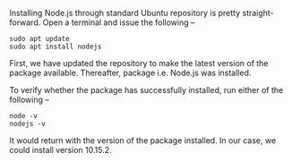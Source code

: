 Installing Node.js through standard Ubuntu repository is pretty straight-forward. Open a terminal and issue the following –

```
sudo apt update
sudo apt install nodejs
```

First, we have updated the repository to make the latest version of the package available. Thereafter, package i.e. Node.js was installed.

To verify whether the package has successfully installed, run either of the following –

```
node -v
nodejs -v
```

It would return with the version of the package installed. In our case, we could install version 10.15.2.
